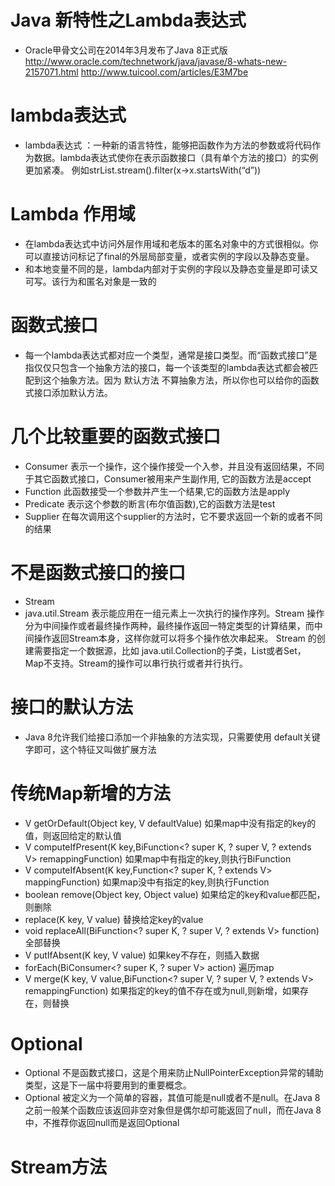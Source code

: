 # Java 新特性之Lambda表达式
- Oracle甲骨文公司在2014年3月发布了Java 8正式版
http://www.oracle.com/technetwork/java/javase/8-whats-new-2157071.html
http://www.tuicool.com/articles/E3M7be


# lambda表达式
- lambda表达式 ：一种新的语言特性，能够把函数作为方法的参数或将代码作为数据。lambda表达式使你在表示函数接口（具有单个方法的接口）的实例更加紧凑。
例如strList.stream().filter(x->x.startsWith(“d”))
# Lambda 作用域
- 在lambda表达式中访问外层作用域和老版本的匿名对象中的方式很相似。你可以直接访问标记了final的外层局部变量，或者实例的字段以及静态变量。
- 和本地变量不同的是，lambda内部对于实例的字段以及静态变量是即可读又可写。该行为和匿名对象是一致的

# 函数式接口
- 每一个lambda表达式都对应一个类型，通常是接口类型。而“函数式接口”是指仅仅只包含一个抽象方法的接口，每一个该类型的lambda表达式都会被匹配到这个抽象方法。因为 默认方法 不算抽象方法，所以你也可以给你的函数式接口添加默认方法。
# 几个比较重要的函数式接口
- Consumer 表示一个操作，这个操作接受一个入参，并且没有返回结果，不同于其它函数式接口，Consumer被用来产生副作用,
            它的函数方法是accept
- Function 此函数接受一个参数并产生一个结果,它的函数方法是apply
- Predicate 表示这个参数的断言(布尔值函数),它的函数方法是test
- Supplier 在每次调用这个supplier的方法时，它不要求返回一个新的或者不同的结果  

# 不是函数式接口的接口
- Stream
- java.util.Stream 表示能应用在一组元素上一次执行的操作序列。Stream 操作分为中间操作或者最终操作两种，最终操作返回一特定类型的计算结果，而中间操作返回Stream本身，这样你就可以将多个操作依次串起来。 Stream 的创建需要指定一个数据源，比如 java.util.Collection的子类，List或者Set， Map不支持。Stream的操作可以串行执行或者并行执行。

# 接口的默认方法
- Java 8允许我们给接口添加一个非抽象的方法实现，只需要使用 default关键字即可，这个特征又叫做扩展方法

# 传统Map新增的方法
- V getOrDefault(Object key, V defaultValue) 如果map中没有指定的key的值，则返回给定的默认值
- V computeIfPresent(K key,BiFunction<? super K, ? super V, ? extends V> remappingFunction) 如果map中有指定的key,则执行BiFunction
- V computeIfAbsent(K key,Function<? super K, ? extends V> mappingFunction) 如果map没中有指定的key,则执行Function
- boolean remove(Object key, Object value) 如果给定的key和value都匹配，则删除
- replace(K key, V value) 替换给定key的value
- void replaceAll(BiFunction<? super K, ? super V, ? extends V> function) 全部替换
- V putIfAbsent(K key, V value) 如果key不存在，则插入数据
- forEach(BiConsumer<? super K, ? super V> action) 遍历map
- V merge(K key, V value,BiFunction<? super V, ? super V, ? extends V> remappingFunction) 如果指定的key的值不存在或为null,则新增，如果存在，则替换

# Optional
- Optional 不是函数式接口，这是个用来防止NullPointerException异常的辅助类型，这是下一届中将要用到的重要概念。
- Optional 被定义为一个简单的容器，其值可能是null或者不是null。在Java 8之前一般某个函数应该返回非空对象但是偶尔却可能返回了null，而在Java 8中，不推荐你返回null而是返回Optional

# Stream方法
